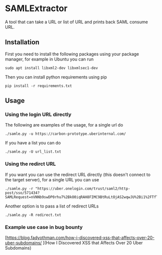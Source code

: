 # SAMLExtractor
A tool that can take a URL or list of URL and prints back SAML consume URL.

## Installation
First you need to install the following packages using your package manager, for example in Ubuntu you can run
```
sudo apt install libxml2-dev libxmlsec1-dev
```

Then you can install python requirements using pip
```
pip install -r requirements.txt
```

## Usage

### Using the login URL directly

The following are examples of the usage, for a single url do
```
./samle.py -u https://carbon-prototype.uberinternal.com/
```

If you have a list you can do
```
./samle.py -U url_list.txt
```

### Using the redirct URL
If you want you can use the redirect URL directly (this doesn't connect to the target server), for a single URL you can use
```
./samle.py -r "https://uber.onelogin.com/trust/saml2/http-post/sso/571434?SAMLRequest=nVNNb9swDP0rhu7%2BkO0iqRAH8FIMC9BtRuLtOjAS2wqwJU%2Bi1%2FTfT3aSIoc1h10siXzie3yiVx76bhD1SC9mh79H9BQd%2B854MScqNjojLHjthYEevSAp9vXXR5EnmRicJSttx6LmvPukjdLm%2Bfa1wwnkxZe2beLm%2B75l0U90XltTsQBg0db7EbfGExgKoYwvY85jXrZZJgouijxAHiqGPC8XRblEDF9eZvcqX4DEXC3v70CpgkW19%2BgoFN5Y48ce3R7dHy3xx%2B6xYi9EgxdpKsEdrInnbuhtwGQ8oNOG0BnoEml7UZZFarWC4FI6%2BfJLnsqx9Wo6ilmvuzLutgFwUcXWFw0wDIk12NlnbSbKmSbtkUABQXq34GVRrtIrthP1IL6F8tuHxnZavkV119nXjUMgrBi5EVn02boe6GNBPOFzRKv4aYYK7EF3tVIOvWfphec8HajmWQl%2BEh4p2th%2BAKf99HR4BEkXS65Rmy50vMOn%2FzHoJkwKOZUO4SYsr9apaRBRBpWtA%2BMH6%2Bhs2r%2F0rE%2B5D3p7z17%2FHOu%2F&RelayState=%2F"
```

Another option is to pass a list of redirect URLs
```
./samle.py -R redirect.txt
```
### Example use case in bug bounty
[https://blog.fadyothman.com/how-i-discovered-xss-that-affects-over-20-uber-subdomains/
](How I Discovered XSS that Affects Over 20 Uber Subdomains)

